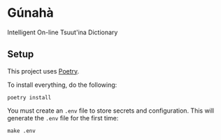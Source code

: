 # Gúnahà

Intelligent On-line Tsuut'ina Dictionary

## Setup

This project uses [Poetry].

To install everything, do the following:

    poetry install

[Poetry]: https://python-poetry.org/

You must create an `.env` file to store secrets and configuration.
This will generate the `.env` file for the first time:

    make .env
